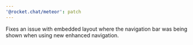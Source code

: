 ```yaml
---
'@rocket.chat/meteor': patch
---
```


Fixes an issue with embedded layout where the navigation bar was being shown when using new enhanced navigation.
